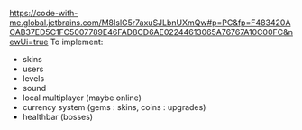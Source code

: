 https://code-with-me.global.jetbrains.com/M8IslG5r7axuSJLbnUXmQw#p=PC&fp=F483420ACAB37ED5C1FC5007789E46FAD8CD6AE02244613065A76767A10C00FC&newUi=true
To implement:
- skins
- users
- levels
- sound
- local multiplayer (maybe online)
- currency system (gems : skins, coins : upgrades)
- healthbar (bosses)
  
